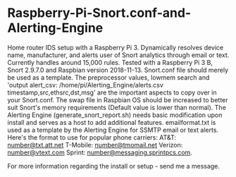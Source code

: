# Raspberry-Pi-Snort.conf-and-Alerting-Engine
Home router IDS setup with a Raspberry Pi 3. Dynamically resolves device name, manufacturer, and alerts user of Snort analytics through email or text. Currently handles around 15,000 rules.
Tested with a Raspberry Pi 3 B, Snort 2.9.7.0 and Raspbian version 2018-11-13.
Snort.conf file should merely be used as a template. The preprocessor values, lowmem search and 'output alert_csv: /home/pi/Alerting_Engine/alerts.csv timestamp,src,ethsrc,dst,msg' are the important aspects to copy over in your Snort.conf.
The swap file in Raspbian OS should be increased to better suit Snort's memory requirements (Default value is lower than normal).
The Alerting Engine (generate_snort_report.sh) needs basic modification upon install and serves as a host to add additional features.
emailformat.txt is used as a template by the Alerting Engine for SSMTP email or text alerts.
Here's the format to use for popular phone carriers:
AT&T: number@txt.att.net 
T-Mobile: number@tmomail.net
Verizon: number@vtext.com 
Sprint: number@messaging.sprintpcs.com.

For more information regarding the install or setup - send me a message.
